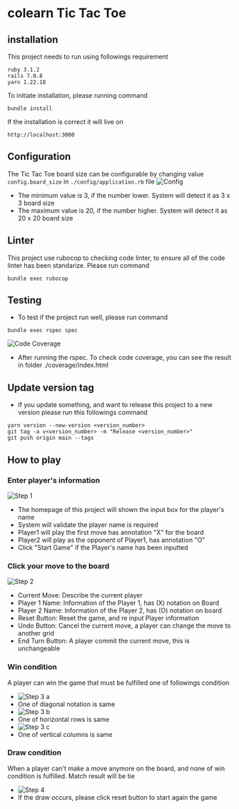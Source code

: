 # colearn Tic Tac Toe

## installation
This project needs to run using followings requirement
```
ruby 3.1.2
rails 7.0.8
yarn 1.22.18
```
To initiate installation, please running command
```
bundle install
```
If the installation is correct it will live on
```
http://localhost:3000
```

## Configuration
The Tic Tac Toe board size can be configurable by changing value ```config.board_size``` in ```./config/application.rb``` file
![Config](./screenshot/board-size.png)
- The minimum value is 3, if the number lower. System will detect it as 3 x 3 board  size
- The maximum value is 20, if the number higher. System will detect it as 20 x 20 board size

## Linter
This project use rubocop to checking code linter, to ensure all of the code linter has been standarize. Please run command
```
bundle exec rubocop
```

## Testing
- To test if the project run well, please run command
```
bundle exec rspec spec
```
![Code Coverage](./screenshot/code-coverage.png)
- After running the rspec. To check code coverage, you can see the result in folder ./coverage/index.html

## Update version tag
- If you update something, and want to release this project to a new version please run this followings command
```
yarn version --new-version <version_number>
git tag -a v<version_number> -m "Release <version_number>"
git push origin main --tags
```
## How to play
### Enter player's information
![Step 1](./screenshot/readme-1.png)
- The homepage of this project will shown the input box for the player's name
- System will validate the player name is required
- Player1 will play the first move has annotation "X" for the board
- Player2 will play as the opponent of Player1, has annotation "O"
- Click "Start Game" if the Player's name has been inputted


### Click your move to the board
![Step 2](./screenshot/readme-2.png)
- Current Move: Describe the current player
- Player 1 Name: Information of the Player 1, has (X) notation on Board
- Player 2 Name: Information of the Player 2, has (O) notation on board
- Reset Button: Reset the game, and re input Player information
- Undo Button: Cancel the current move, a player can change the move to another grid
- End Turn Button: A player commit the current move, this is unchangeable

### Win condition
A player can win the game that must be fulfilled one of followings condition
- ![Step 3 a](./screenshot/readme-3a.png)
- One of diagonal notation is same
- ![Step 3 b](./screenshot/readme-3b.png)
- One of horizontal rows is same
- ![Step 3 c](./screenshot/readme-3c.png)
- One of vertical columns is same

### Draw condition
When a player can't make a move anymore on the board, and none of win condition is fulfilled. Match result will be tie
- ![Step 4](./screenshot/readme-4.png)
- If the draw occurs, please click reset button to start again the game